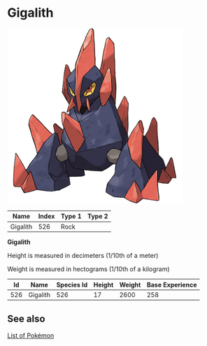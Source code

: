# Gigalith


![Gigalith](images/526.png)

| **Name** | **Index** | **Type 1** | **Type 2** |
|----|----|----|----|
| Gigalith | 526 | Rock  |  |

**Gigalith** 


Height is measured in decimeters (1/10th of a meter)

Weight is measured in hectograms (1/10th of a kilogram)

| **Id** | **Name** | **Species Id** | **Height** | **Weight** | **Base Experience** |
|--------|----------|----------------|------------|------------|---------------------|
| 526 | Gigalith | 526 | 17 | 2600 | 258 |


## See also

[List of Pokémon](../pokemon.md)
